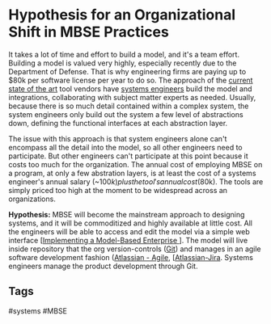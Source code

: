 # Hypothesis for an Organizational Shift in MBSE Practices

It takes a lot of time and effort to build a model, and it's a team effort. Building a model is valued very highly, especially recently due to the Department of Defense. That is why engineering firms are paying up to $80k per software license per year to do so. The approach of the [current state of the art](../202312302215) tool vendors have [systems engineers](../202202122112) build the model and integrations, collaborating with subject matter experts as needed. Usually, because there is so much detail contained within a complex system, the system engineers only build out the system a few level of abstractions down, defining the functional interfaces at each abstraction layer.   

The issue with this approach is that system engineers alone can't encompass all the detail into the model, so all other engineers need to participate. But other engineers can't participate at this point because it costs too much for the organization. The annual cost of employing MBSE on a program, at only a few abstration layers, is at least the cost of a systems engineer's annual salary (~$100k) plus the tool's annual cost ($80k). The tools are simply priced too high at the moment to be widespread across an organizations.  

**Hypothesis:**  MBSE will become the mainstream approach to designing systems, and it will be commoditized and highly available at little cost. All the engineers will be able to access and edit the model via a simple web interface [[Implementing a Model-Based Enterprise ](../202110032326)]. The model will live inside repository that the org version-controls ([Git](https://git-scm.com/)) and manages in an agile software development fashion ([Atlassian - Agile](https://www.atlassian.com/agile), [[Atlassian-Jira](https://www.atlassian.com/software/jira]). Systems engineers manage the product development through Git.  

## Tags
#systems #MBSE
